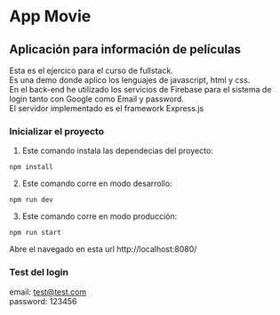 # App Movie 

## Aplicación para información de películas       

Esta es el ejercico para el curso de fullstack.  
Es una demo donde aplico los lenguajes de javascript, html y css.  
En el back-end he utilizado los servicios de Firebase
para el sistema de login tanto con Google como Email y password.  
El servidor implementado es el framework Express.js
### Inicializar el proyecto
1. Este comando instala las dependecias del proyecto:
``` 
npm install
```
2. Este comando corre en modo desarrollo:
```
npm run dev
```
3. Este comando corre en modo producción:
```
npm run start
```
Abre el navegado en esta url http://localhost:8080/  
### Test del login
email: test@test.com  
password: 123456